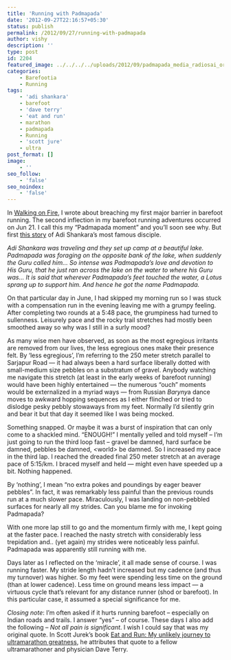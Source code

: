 ```yaml
---
title: 'Running with Padmapada'
date: '2012-09-27T22:16:57+05:30'
status: publish
permalink: /2012/09/27/running-with-padmapada
author: vishy
description: ''
type: post
id: 2204
featured_image: ../../../../uploads/2012/09/padmapada_media_radiosai_org.jpeg
categories: 
    - Barefootia
    - Running
tags:
    - 'adi shankara'
    - barefoot
    - 'dave terry'
    - 'eat and run'
    - marathon
    - padmapada
    - Running
    - 'scott jure'
    - ultra
post_format: []
image:
    - ''
seo_follow:
    - 'false'
seo_noindex:
    - 'false'
---
```

In [Walking on Fire](http://www.ulaar.com/2012/09/26/walking-on-fire/), I wrote about breaching my first major barrier in barefoot running. The second inflection in my barefoot running adventures occurred on Jun 21. I call this my “Padmapada moment” and you’ll soon see why. But first [this story](http://shankaraguru.blogspot.in/2009/12/four-disciples-shankaracharya-students.html) of Adi Shankara’s most famous disciple.

*Adi Shankara was traveling and they set up camp at a beautiful lake. Padmapada was foraging on the opposite bank of the lake, when suddenly the Guru called him… So intense was Padmapada’s love and devotion to His Guru, that he just ran across the lake on the water to where his Guru was… It is said that wherever Padmapada’s feet touched the water, a Lotus sprang up to support him. And hence he got the name Padmapada.*

On that particular day in June, I had skipped my morning run so I was stuck with a compensation run in the evening leaving me with a grumpy feeling. After completing two rounds at a 5:48 pace, the grumpiness had turned to sullenness. Leisurely pace and the rocky trail stretches had mostly been smoothed away so why was I still in a surly mood?

As many wise men have observed, as soon as the most egregious irritants are removed from our lives, the less egregious ones make their presence felt. By ‘less egregious’, I’m referring to the 250 meter stretch parallel to Sarjapur Road — it had always been a hard surface liberally dotted with small-medium size pebbles on a substratum of gravel. Anybody watching me navigate this stretch (at least in the early weeks of barefoot running) would have been highly entertained — the numerous “ouch” moments would be externalized in a myriad ways — from Russian *Baryny*a dance moves to awkward hopping sequences as I either flinched or tried to dislodge pesky pebbly stowaways from my feet. Normally I’d silently grin and bear it but that day it seemed like I was being mocked.

Something snapped. Or maybe it was a burst of inspiration that can only come to a shackled mind. “ENOUGH!” I mentally yelled and told myself – I’m just going to run the third loop fast – gravel be damned, hard surface be damned, pebbles be damned, &lt;world&gt; be damned. So I increased my pace in the third lap. I reached the dreaded final 250 meter stretch at an average pace of 5:15/km. I braced myself and held — might even have speeded up a bit. Nothing happened.

By ‘nothing’, I mean “no extra pokes and poundings by eager beaver pebbles”. In fact, it was remarkably less painful than the previous rounds run at a much slower pace. Miraculously, I was landing on non-pebbled surfaces for nearly all my strides. Can you blame me for invoking Padmapada?

With one more lap still to go and the momentum firmly with me, I kept going at the faster pace. I reached the nasty stretch with considerably less trepidation and.. (yet again) my strides were noticeably less painful. Padmapada was apparently still running with me.

Days later as I reflected on the ‘miracle’, it all made sense of course. I was running faster. My stride length hadn’t increased but my cadence (and thus my turnover) was higher. So my feet were spending less time on the ground (than at lower cadence). Less time on ground means less impact — a virtuous cycle that’s relevant for any distance runner (shod or barefoot). In this particular case, it assumed a special significance for me.

*Closing note*: I’m often asked if it hurts running barefoot – especially on Indian roads and trails. I answer “yes” – of course. These days I also add the following – *Not all pain is significant*. I wish I could say that was my original quote. In Scott Jurek’s book [Eat and Run: My unlikely journey to ultramarathon greatness](http://www.amazon.com/Eat-Run-Unlikely-Ultramarathon-Greatness/dp/0547569653), he attributes that quote to a fellow ultramarathoner and physician Dave Terry.

